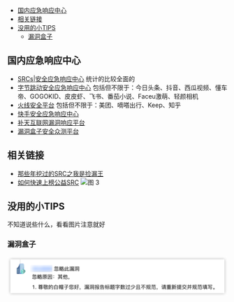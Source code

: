 - [国内应急响应中心](#国内应急响应中心)
- [相关链接](#相关链接)
- [没用的小TIPS](#没用的小tips)
  - [漏洞盒子](#漏洞盒子)

## 国内应急响应中心

- [SRCs|安全应急响应中心](http://0xsafe.org/index.html) 统计的比较全面的
- [字节跳动安全应急响应中心](https://security.bytedance.com/) 包括但不限于：今日头条、抖音、西瓜视频、懂车帝、GOGOKID、皮皮虾、飞书、番茄小说、Faceu激萌、轻颜相机
- [火线安全平台](https://www.huoxian.cn/project/list) 包括但不限于：美团、嘀嗒出行、Keep、知乎
- [快手安全应急响应中心](https://security.kuaishou.com/)
- [补天互联网漏洞响应平台](https://www.butian.net/)
- [漏洞盒子安全众测平台](https://www.vulbox.com/)

## 相关链接 

- [那些年挖过的SRC之我是捡漏王](https://www.freebuf.com/vuls/198327.html)
- [如何快速上榜公益SRC](https://cloud.tencent.com/developer/article/1799928)
![图 3](../../@attachment/images/Security/Web安全/BugBounty_1661255241488.png)  


## 没用的小TIPS

不知道说些什么，看看图片注意就好

### 漏洞盒子
![图 6](../../@attachment/images/Security/Web安全/BugBounty_1661093530932.png)  
